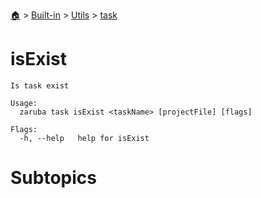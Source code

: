 <!--startTocHeader-->
[🏠](../../../README.md) > [Built-in](../../README.md) > [Utils](../README.md) > [task](README.md)
# isExist
<!--endTocHeader-->

```
Is task exist

Usage:
  zaruba task isExist <taskName> [projectFile] [flags]

Flags:
  -h, --help   help for isExist

```

# Subtopics
<!--startTocSubtopic-->
<!--endTocSubtopic-->